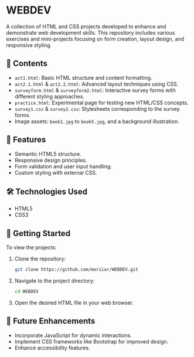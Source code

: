 # WEBDEV

A collection of HTML and CSS projects developed to enhance and demonstrate web development skills. This repository includes various exercises and mini-projects focusing on form creation, layout design, and responsive styling.

## 📁 Contents

- `act1.html`: Basic HTML structure and content formatting.
- `act2.1.html` & `act2.2.html`: Advanced layout techniques using CSS.
- `surveyform.html` & `surveyform2.html`: Interactive survey forms with different styling approaches.
- `practice.html`: Experimental page for testing new HTML/CSS concepts.
- `survey1.css` & `survey2.css`: Stylesheets corresponding to the survey forms.
- Image assets: `book1.jpg` to `book5.jpg`, and a background illustration.

## 🎯 Features

- Semantic HTML5 structure.
- Responsive design principles.
- Form validation and user input handling.
- Custom styling with external CSS.

## 🛠 Technologies Used

- HTML5
- CSS3

## 🚀 Getting Started

To view the projects:

1. Clone the repository:
   ```bash
   git clone https://github.com/moriiar/WEBDEV.git
2. Navigate to the project directory:
   ```bash
   cd WEBDEV
3. Open the desired HTML file in your web browser.

## 📌 Future Enhancements

- Incorporate JavaScript for dynamic interactions.
- Implement CSS frameworks like Bootstrap for improved design.
- Enhance accessibility features.
